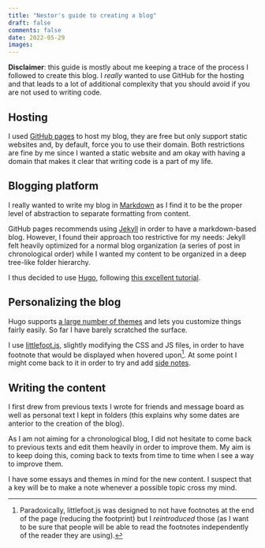 ```yaml
---
title: "Nestor's guide to creating a blog"
draft: false
comments: false
date: 2022-05-29
images:
---
```


**Disclaimer**: this guide is mostly about me keeping a trace of the process I followed to create this blog.
I *really* wanted to use GitHub for the hosting and that leads to a lot of additional complexity that you should avoid if you are not used to writing code.

## Hosting

I used [GitHub pages](https://pages.github.com/) to host my blog, they are free but only support static websites and, by default, force you to use their domain.
Both restrictions are fine by me since I wanted a static website and am okay with having a domain that makes it clear that writing code is a part of my life.

## Blogging platform

I really wanted to write my blog in [Markdown](https://www.markdownguide.org/) as I find it to be the proper level of abstraction to separate formatting from content.

GitHub pages recommends using [Jekyll](https://jekyllrb.com/) in order to have a markdown-based blog.
However, I found their approach too restrictive for my needs: Jekyll felt heavily optimized for a normal blog organization (a series of post in chronological order) while I wanted my content to be organized in a deep tree-like folder hierarchy.

I thus decided to use [Hugo](https://gohugo.io/), following [this excellent tutorial](https://4bes.nl/2021/08/29/create-a-website-with-hugo-and-github-pages/).

## Personalizing the blog

Hugo supports [a large number of themes](https://themes.gohugo.io/) and lets you customize things fairly easily.
So far I have barely scratched the surface.

I use [littlefoot.js](https://littlefoot.js.org/), slightly modifying the CSS and JS files, in order to have footnote that would be displayed when hovered upon[^foot].
At some point I might come back to it in order to try and add [side notes](https://capnfabs.net/posts/margin-notes-hugo-theme/).

[^foot]: Paradoxically, littlefoot.js was designed to not have footnotes at the end of the page (reducing the footprint) but I *reintroduced* those (as I want to be sure that people will be able to read the footnotes independently of the reader they are using).

## Writing the content

I first drew from previous texts I wrote for friends and message board as well as personal text I kept in folders (this explains why some dates are anterior to the creation of the blog).

As I am not aiming for a chronological blog, I did not hesitate to come back to previous texts and edit them heavily in order to improve them.
My aim is to keep doing this, coming back to texts from time to time when I see a way to improve them.

I have some essays and themes in mind for the new content.
I suspect that a key will be to make a note whenever a possible topic cross my mind.
